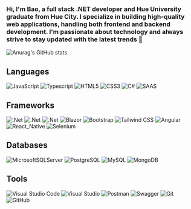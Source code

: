 ### Hi, I'm Bao, a full stack .NET developer and Hue University graduate from Hue City. I specialize in building high-quality web applications, handling both frontend and backend development. I'm passionate about technology and always strive to stay updated with the latest trends 👋
![Anurag's GitHub stats](https://github-readme-stats.vercel.app/api?username=baoluong2900&show_icons=true&theme=blue-green)

## Languages
![JavaScript](https://img.shields.io/badge/Javascript-%23323330.svg?style=flat&logo=javascript&logoColor=%23F7DF1E)
![Typescript](https://img.shields.io/badge/Typescript-ffffff.svg?style=flat&logo=typescript)
![HTML5](https://img.shields.io/badge/HTML5-%23E34F26.svg?style=flat&logo=html5&logoColor=white)
![CSS3](https://img.shields.io/badge/CSS3-%231572B6.svg?style=flat&logo=css3&logoColor=white)
![C#](https://img.shields.io/badge/C%23-%23239120.svg?style=flat&logo=c-sharp&logoColor=white)
![SAAS](https://img.shields.io/badge/Sass-CC6699?style=flat&logo=sass&logoColor=white)

## Frameworks
![.Net](https://img.shields.io/badge/.NET-5C2D91?style=flat&logo=.net&logoColor=white)
![.Net](https://img.shields.io/badge/EF%20Core-5C2D91?style=flat&logo=.net&logoColor=white)
![.Net](https://img.shields.io/badge/Identity-5C2D91?style=flat&logo=.net&logoColor=white)
![Blazor](https://img.shields.io/badge/Blazor-%235C2D91.svg?style=flat&logo=blazor&logoColor=white)
![Bootstrap](https://img.shields.io/badge/Bootstrap-%23563D7C.svg?style=flat&logo=bootstrap&logoColor=white)
![Tailwind CSS](https://img.shields.io/badge/Tailwind_CSS-38B2AC?style=flat&logo=tailwind-css&logoColor=white)
![Angular](https://img.shields.io/badge/Angular-B52E31.svg?style=flat&logo=angular&logoColor=white)
![React_Native](https://img.shields.io/badge/React_Native-20232A?style=flat&logo=react&logoColor=61DAFB)
![Selenium](https://img.shields.io/badge/-Selenium-%43B02A?style=flat&logo=selenium&logoColor=white)


## Databases
![MicrosoftSQLServer](https://img.shields.io/badge/Microsoft%20SQL%20Server-CC2927?style=flat&logo=microsoft%20sql%20server&logoColor=white)
![PostgreSQL](https://img.shields.io/badge/PostgreSQL-316192?style=flat&logo=postgresql&logoColor=white)
![MySQL](https://img.shields.io/badge/MySQL-005C84?style=flat&logo=mysql&logoColor=white)
![MongoDB](https://img.shields.io/badge/MongoDB-%234ea94b.svg?style=flat&logo=mongodb&logoColor=white)

## Tools
![Visual Studio Code](https://img.shields.io/badge/Visual%20Studio%20Code-0078d7.svg?style=flat&logo=visual-studio-code&logoColor=white)
![Visual Studio](https://img.shields.io/badge/Visual%20Studio-5C2D91.svg?style=flat&logo=visual-studio&logoColor=white)
![Postman](https://img.shields.io/badge/Postman-FF6C37?style=flat&logo=postman&logoColor=white)
![Swagger](https://img.shields.io/badge/-Swagger-%23Clojure?style=flat&logo=swagger&logoColor=white)
![Git](https://img.shields.io/badge/Git-%23F05033.svg?style=flat&logo=git&logoColor=white)
![GitHub](https://img.shields.io/badge/Github-%23121011.svg?style=flat&logo=github&logoColor=white)

<!--
**baoluong2900/baoluong2900** is a ✨ _special_ ✨ repository because its `README.md` (this file) appears on your GitHub profile.
![Top Langs](https://github-readme-stats.vercel.app/api/top-langs/?username=baoluong2900&theme=blue-green)
Here are some ideas to get you started:

- 🔭 I’m currently working on ...
- 🌱 I’m currently learning ...
- 👯 I’m looking to collaborate on ...
- 🤔 I’m looking for help with ...
- 💬 Ask me about ...
- 📫 How to reach me: ...
- 😄 Pronouns: ...
- ⚡ Fun fact: ...
-->
